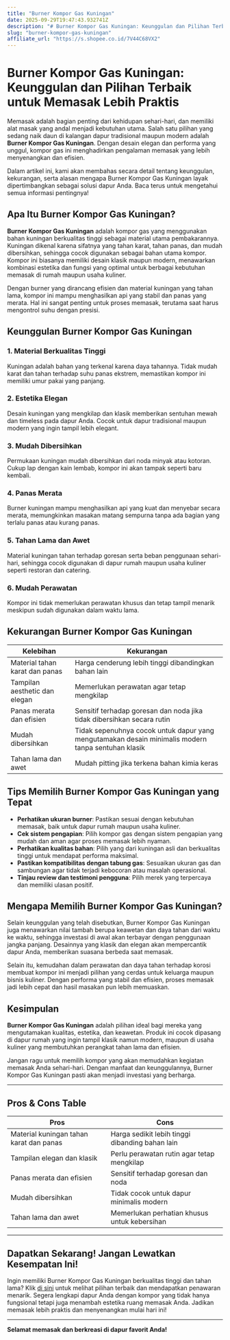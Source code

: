 ```yaml
---
title: "Burner Kompor Gas Kuningan"
date: 2025-09-29T19:47:43.932741Z
description: "# Burner Kompor Gas Kuningan: Keunggulan dan Pilihan Terbaik untuk Memasak Lebih Praktis..."
slug: "burner-kompor-gas-kuningan"
affiliate_url: "https://s.shopee.co.id/7V44C68VX2"
---
```

# Burner Kompor Gas Kuningan: Keunggulan dan Pilihan Terbaik untuk Memasak Lebih Praktis

Memasak adalah bagian penting dari kehidupan sehari-hari, dan memiliki alat masak yang andal menjadi kebutuhan utama. Salah satu pilihan yang sedang naik daun di kalangan dapur tradisional maupun modern adalah **Burner Kompor Gas Kuningan**. Dengan desain elegan dan performa yang unggul, kompor gas ini menghadirkan pengalaman memasak yang lebih menyenangkan dan efisien.

Dalam artikel ini, kami akan membahas secara detail tentang keunggulan, kekurangan, serta alasan mengapa Burner Kompor Gas Kuningan layak dipertimbangkan sebagai solusi dapur Anda. Baca terus untuk mengetahui semua informasi pentingnya!

## Apa Itu Burner Kompor Gas Kuningan?

**Burner Kompor Gas Kuningan** adalah kompor gas yang menggunakan bahan kuningan berkualitas tinggi sebagai material utama pembakarannya. Kuningan dikenal karena sifatnya yang tahan karat, tahan panas, dan mudah dibersihkan, sehingga cocok digunakan sebagai bahan utama kompor. Kompor ini biasanya memiliki desain klasik maupun modern, menawarkan kombinasi estetika dan fungsi yang optimal untuk berbagai kebutuhan memasak di rumah maupun usaha kuliner.

Dengan burner yang dirancang efisien dan material kuningan yang tahan lama, kompor ini mampu menghasilkan api yang stabil dan panas yang merata. Hal ini sangat penting untuk proses memasak, terutama saat harus mengontrol suhu dengan presisi.

## Keunggulan Burner Kompor Gas Kuningan

### 1. Material Berkualitas Tinggi
Kuningan adalah bahan yang terkenal karena daya tahannya. Tidak mudah karat dan tahan terhadap suhu panas ekstrem, memastikan kompor ini memiliki umur pakai yang panjang.

### 2. Estetika Elegan
Desain kuningan yang mengkilap dan klasik memberikan sentuhan mewah dan timeless pada dapur Anda. Cocok untuk dapur tradisional maupun modern yang ingin tampil lebih elegant.

### 3. Mudah Dibersihkan
Permukaan kuningan mudah dibersihkan dari noda minyak atau kotoran. Cukup lap dengan kain lembab, kompor ini akan tampak seperti baru kembali.

### 4. Panas Merata
Burner kuningan mampu menghasilkan api yang kuat dan menyebar secara merata, memungkinkan masakan matang sempurna tanpa ada bagian yang terlalu panas atau kurang panas.

### 5. Tahan Lama dan Awet
Material kuningan tahan terhadap goresan serta beban penggunaan sehari-hari, sehingga cocok digunakan di dapur rumah maupun usaha kuliner seperti restoran dan catering.

### 6. Mudah Perawatan
Kompor ini tidak memerlukan perawatan khusus dan tetap tampil menarik meskipun sudah digunakan dalam waktu lama.

## Kekurangan Burner Kompor Gas Kuningan

| Kelebihan | Kekurangan |
|----------------------------|-------------------------------------------------|
| Material tahan karat dan panas | Harga cenderung lebih tinggi dibandingkan bahan lain |
| Tampilan aesthetic dan elegan | Memerlukan perawatan agar tetap mengkilap |
| Panas merata dan efisien | Sensitif terhadap goresan dan noda jika tidak dibersihkan secara rutin |
| Mudah dibersihkan | Tidak sepenuhnya cocok untuk dapur yang mengutamakan desain minimalis modern tanpa sentuhan klasik |
| Tahan lama dan awet | Mudah pitting jika terkena bahan kimia keras |

## Tips Memilih Burner Kompor Gas Kuningan yang Tepat

- **Perhatikan ukuran burner**: Pastikan sesuai dengan kebutuhan memasak, baik untuk dapur rumah maupun usaha kuliner.
- **Cek sistem pengapian**: Pilih kompor gas dengan sistem pengapian yang mudah dan aman agar proses memasak lebih nyaman.
- **Perhatikan kualitas bahan**: Pilih yang dari kuningan asli dan berkualitas tinggi untuk mendapat performa maksimal.
- **Pastikan kompatibilitas dengan tabung gas**: Sesuaikan ukuran gas dan sambungan agar tidak terjadi kebocoran atau masalah operasional.
- **Tinjau review dan testimoni pengguna**: Pilih merek yang terpercaya dan memiliki ulasan positif.

## Mengapa Memilih Burner Kompor Gas Kuningan?

Selain keunggulan yang telah disebutkan, Burner Kompor Gas Kuningan juga menawarkan nilai tambah berupa keawetan dan daya tahan dari waktu ke waktu, sehingga investasi di awal akan terbayar dengan penggunaan jangka panjang. Desainnya yang klasik dan elegan akan mempercantik dapur Anda, memberikan suasana berbeda saat memasak.

Selain itu, kemudahan dalam perawatan dan daya tahan terhadap korosi membuat kompor ini menjadi pilihan yang cerdas untuk keluarga maupun bisnis kuliner. Dengan performa yang stabil dan efisien, proses memasak jadi lebih cepat dan hasil masakan pun lebih memuaskan.

## Kesimpulan

**Burner Kompor Gas Kuningan** adalah pilihan ideal bagi mereka yang mengutamakan kualitas, estetika, dan keawetan. Produk ini cocok dipasang di dapur rumah yang ingin tampil klasik namun modern, maupun di usaha kuliner yang membutuhkan perangkat tahan lama dan efisien.

Jangan ragu untuk memilih kompor yang akan memudahkan kegiatan memasak Anda sehari-hari. Dengan manfaat dan keunggulannya, Burner Kompor Gas Kuningan pasti akan menjadi investasi yang berharga.

---

## Pros & Cons Table

| Pros                                                      | Cons                                                    |
|------------------------------------------------------------|---------------------------------------------------------|
| Material kuningan tahan karat dan panas                     | Harga sedikit lebih tinggi dibanding bahan lain       |
| Tampilan elegan dan klasik                                | Perlu perawatan rutin agar tetap mengkilap            |
| Panas merata dan efisien                                   | Sensitif terhadap goresan dan noda                    |
| Mudah dibersihkan                                         | Tidak cocok untuk dapur minimalis modern             |
| Tahan lama dan awet                                       | Memerlukan perhatian khusus untuk kebersihan         |

---

## Dapatkan Sekarang! Jangan Lewatkan Kesempatan Ini!

Ingin memiliki Burner Kompor Gas Kuningan berkualitas tinggi dan tahan lama? Klik [di sini](https://s.shopee.co.id/7V44C68VX2) untuk melihat pilihan terbaik dan mendapatkan penawaran menarik. Segera lengkapi dapur Anda dengan kompor yang tidak hanya fungsional tetapi juga menambah estetika ruang memasak Anda. Jadikan memasak lebih praktis dan menyenangkan mulai hari ini!

---

**Selamat memasak dan berkreasi di dapur favorit Anda!**